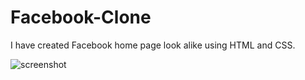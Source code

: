 # Facebook-Clone

I have created Facebook home page look alike using HTML and CSS.

![screenshot](https://user-images.githubusercontent.com/58062535/159160184-1c42c8c6-e1a2-4a34-8c33-e5289a16a0c8.jpg)
